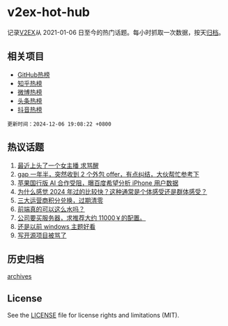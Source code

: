 # v2ex-hot-hub

 记录[V2EX](https://www.v2ex.com/)从 2021-01-06 日至今的热门话题。每小时抓取一次数据，按天[归档](archives)。
 
 ## 相关项目

- [GitHub热榜](https://github.com/lonnyzhang423/github-hot-hub)
- [知乎热榜](https://github.com/lonnyzhang423/zhihu-hot-hub)
- [微博热榜](https://github.com/lonnyzhang423/weibo-hot-hub)
- [头条热榜](https://github.com/lonnyzhang423/toutiao-hot-hub)
- [抖音热榜](https://github.com/lonnyzhang423/douyin-hot-hub)


 `更新时间：2024-12-06 19:08:22 +0800`

## 热议话题

1. [最近上头了一个女主播 求骂醒](https://www.v2ex.com/t/1095519)
1. [gap 一年半，突然收到 2 个外包 offer，有点纠结，大伙帮忙参考下](https://www.v2ex.com/t/1095402)
1. [苹果国行版 AI 合作受阻，曝百度希望分析 iPhone 用户数据](https://www.v2ex.com/t/1095408)
1. [为什么感觉 2024 年过的比较快？这种通常是个体感受还是群体感受？](https://www.v2ex.com/t/1095390)
1. [三大运营商积分兑换，过期清零](https://www.v2ex.com/t/1095424)
1. [前端真的可以这么水吗？](https://www.v2ex.com/t/1095486)
1. [公司要买服务器，求推荐大约 11000￥的配置。](https://www.v2ex.com/t/1095335)
1. [还是以前 windows 主题好看](https://www.v2ex.com/t/1095355)
1. [写开源项目被骂了](https://www.v2ex.com/t/1095488)

## 历史归档

[archives](archives)

## License

See the [LICENSE](LICENSE) file for license rights and limitations (MIT).
